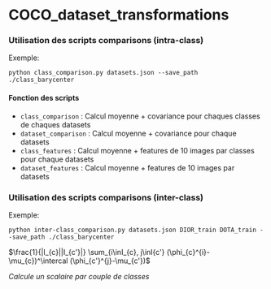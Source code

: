 # COCO_dataset_transformations


### Utilisation des scripts comparisons (intra-class)

Exemple:

```shell
python class_comparison.py datasets.json --save_path ./class_barycenter
```

#### Fonction des scripts

- `class_comparison` : Calcul moyenne + covariance pour chaques classes de chaques datasets
- `dataset_comparison` : Calcul moyenne + covariance pour chaque datasets
- `class_features` : Calcul moyenne + features de 10 images par classes pour chaque datasets
- `dataset_features` : Calcul moyenne + features de 10 images par datasets

### Utilisation des scripts comparisons (inter-class)

Exemple:

```shell
python inter-class_comparison.py datasets.json DIOR_train DOTA_train --save_path ./class_barycenter
```

$\frac{1}{|I_{c}||I_{c'}|} \sum_{i\inI_{c}, j\inI{c'} (\phi_{c}^{i}-\mu_{c})^\intercal (\phi_{c'}^{j}-\mu_{c'})$

_Calcule un scalaire par couple de classes_